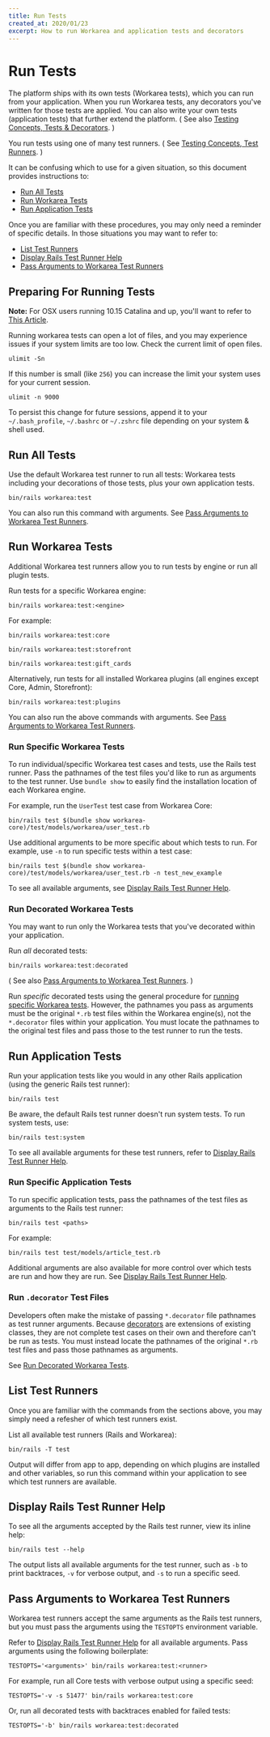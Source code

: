 ```yaml
---
title: Run Tests
created_at: 2020/01/23
excerpt: How to run Workarea and application tests and decorators
---
```


# Run Tests

The platform ships with its own tests (Workarea tests), which you can run from your application.
When you run Workarea tests, any decorators you've written for those tests are applied.
You can also write your own tests (application tests) that further extend the platform.
( See also [Testing Concepts, Tests & Decorators](/articles/testing-concepts.html#tests-decorators). )

You run tests using one of many test runners.
( See [Testing Concepts, Test Runners](/articles/testing-concepts.html#test-runners). )

It can be confusing which to use for a given situation, so this document provides instructions to:

* [Run All Tests](#run-all-tests)
* [Run Workarea Tests](#run-workarea-tests)
* [Run Application Tests](#run-application-tests)

Once you are familiar with these procedures, you may only need a reminder of specific details.
In those situations you may want to refer to:

* [List Test Runners](#list-test-runners)
* [Display Rails Test Runner Help](#display-rails-test-runner-help)
* [Pass Arguments to Workarea Test Runners](#pass-arguments-to-workarea-test-runners)

## Preparing For Running Tests
**Note:** For OSX users running 10.15 Catalina and up, you'll want to refer to [This Article](https://coderwall.com/p/lfjoaq/persist-ulimit-settings-in-mac-os-x). 

Running workarea tests can open a lot of files, and you may experience issues if your system limits are too low. Check the current limit of open files.

```
ulimit -Sn
```

If this number is small (like `256`) you can increase the limit your system uses for your current session. 

```
ulimit -n 9000
```

To persist this change for future sessions, append it to your `~/.bash_profile`, `~/.bashrc` or `~/.zshrc` file depending on your system & shell used. 



## Run All Tests

Use the default Workarea test runner to run all tests: Workarea tests including your decorations of those tests, plus your own application tests.

```
bin/rails workarea:test
```

You can also run this command with arguments. See [Pass Arguments to Workarea Test Runners](#pass-arguments-to-workarea-test-runners).


## Run Workarea Tests

Additional Workarea test runners allow you to run tests by engine or run all plugin tests.

Run tests for a specific Workarea engine:

```
bin/rails workarea:test:<engine>
```

For example:

```
bin/rails workarea:test:core
```

```
bin/rails workarea:test:storefront
```

```
bin/rails workarea:test:gift_cards
```

Alternatively, run tests for all installed Workarea plugins (all engines except Core, Admin, Storefront):

```
bin/rails workarea:test:plugins
```

You can also run the above commands with arguments. See [Pass Arguments to Workarea Test Runners](#pass-arguments-to-workarea-test-runners).


### Run Specific Workarea Tests

To run individual/specific Workarea test cases and tests, use the Rails test runner.
Pass the pathnames of the test files you'd like to run as arguments to the test runner.
Use `bundle show` to easily find the installation location of each Workarea engine.

For example, run the `UserTest` test case from Workarea Core:

```
bin/rails test $(bundle show workarea-core)/test/models/workarea/user_test.rb
```

Use additional arguments to be more specific about which tests to run.
For example, use `-n` to run specific tests within a test case:

```
bin/rails test $(bundle show workarea-core)/test/models/workarea/user_test.rb -n test_new_example
```

To see all available arguments, see [Display Rails Test Runner Help](#display-rails-test-runner-help).


### Run Decorated Workarea Tests

You may want to run only the Workarea tests that you've decorated within your application.

Run _all_ decorated tests:

```
bin/rails workarea:test:decorated
```

( See also [Pass Arguments to Workarea Test Runners](#pass-arguments-to-workarea-test-runners). )

Run _specific_ decorated tests using the general procedure for [running specific Workarea tests](#run-specific-workarea-tests).
However, the pathnames you pass as arguments must be the original `*.rb` test files within the Workarea engine(s), not the `*.decorator` files within your application.
You must locate the pathnames to the original test files and pass those to the test runner to run the tests.


## Run Application Tests

Run your application tests like you would in any other Rails application (using the generic Rails test runner):

```
bin/rails test
```

Be aware, the default Rails test runner doesn't run system tests. To run system tests, use:

```
bin/rails test:system
```

To see all available arguments for these test runners, refer to [Display Rails Test Runner Help](#display-rails-test-runner-help).


### Run Specific Application Tests

To run specific application tests, pass the pathnames of the test files as arguments to the Rails test runner:

```
bin/rails test <paths>
```

For example:

```
bin/rails test test/models/article_test.rb
```

Additional arguments are also available for more control over which tests are run and how they are run.
See [Display Rails Test Runner Help](#display-rails-test-runner-help).


### Run `.decorator` Test Files

Developers often make the mistake of passing `*.decorator` file pathnames as test runner arguments.
Because [decorators](https://developer.workarea.com/articles/decoration.html#decorators) are extensions of existing classes, they are not complete test cases on their own and therefore can't be run as tests.
You must instead locate the pathnames of the original `*.rb` test files and pass those pathnames as arguments.

See [Run Decorated Workarea Tests](#run-decorated-workarea-tests).


## List Test Runners

Once you are familiar with the commands from the sections above, you may simply need a refesher of which test runners exist.

List all available test runners (Rails and Workarea):

```
bin/rails -T test
```

Output will differ from app to app, depending on which plugins are installed and other variables, so run this command within your application to see which test runners are available.


## Display Rails Test Runner Help

To see all the arguments accepted by the Rails test runner, view its inline help:

```
bin/rails test --help
```

The output lists all available arguments for the test runner, such as `-b` to print backtraces, `-v` for verbose output, and `-s` to run a specific seed.


## Pass Arguments to Workarea Test Runners

Workarea test runners accept the same arguments as the Rails test runners, but you must pass the arguments using the `TESTOPTS` environment variable.

Refer to [Display Rails Test Runner Help](#display-rails-test-runner-help) for all available arguments.
Pass arguments using the following boilerplate:

```
TESTOPTS='<arguments>' bin/rails workarea:test:<runner>
```

For example, run all Core tests with verbose output using a specific seed:

```
TESTOPTS='-v -s 51477' bin/rails workarea:test:core
```

Or, run all decorated tests with backtraces enabled for failed tests:

```
TESTOPTS='-b' bin/rails workarea:test:decorated
```
